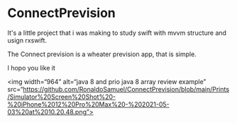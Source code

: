 # ConnectPrevision

It's a little project that i was making to study swift with mvvm structure and usign rxswift.

The Connect prevision is a wheater prevision app, that is simple.

I hopo you like it


<img width=“964” alt=“java 8 and prio java 8  array review example” src=“https://github.com/RonaldoSamuel/ConnectPrevision/blob/main/Prints/Simulator%20Screen%20Shot%20-%20iPhone%2012%20Pro%20Max%20-%202021-05-03%20at%2010.20.48.png”>
